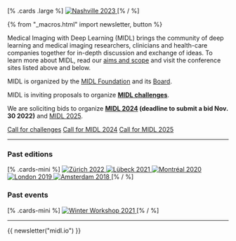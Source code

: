 [% .cards .large %]
<a href="https://2023.midl.io">
    <img alt="Nashville 2023" src="/images/cards/card-large-2023.jpg">
</a>
[% / %]

{% from "_macros.html" import newsletter, button %}


Medical Imaging with Deep Learning (MIDL) brings the community of deep learning and medical imaging researchers, clinicians and health-care companies together for in-depth discussion and exchange of ideas. To learn more about MIDL, read our [aims and scope](/aims-and-scope.html) and visit the conference sites listed above and below.

MIDL is organized by the [MIDL Foundation](/foundation.html) and its [Board](/board.html).

MIDL is inviting proposals to organize **[MIDL challenges](/call-for-challenges.html)**.

We are soliciting bids to organize **[MIDL 2024](/call-for-2024.html) (deadline to submit a bid Nov. 30 2022)** and [MIDL 2025](/call-for-2025.html).

<p class="centered">
    <a href="/call-for-challenges.html" class="button">Call for challenges</a>
    <a href="/call-for-2024.html" class="button">Call for MIDL 2024</a>
    <a href="/call-for-2025.html" class="button">Call for MIDL 2025</a>
</p>


---

### Past editions

[% .cards-mini %]
<a href="https://2022.midl.io">
    <img alt="Zürich 2022" src="/images/cards/card-mini-2022.jpg">
</a>
<a href="https://2021.midl.io">
    <img alt="Lübeck 2021" src="/images/cards/card-mini-2021.jpg">
</a>
<a href="https://2020.midl.io">
    <img alt="Montréal 2020" src="/images/cards/card-mini-2020.jpg">
</a>
<a href="https://2019.midl.io">
    <img alt="London 2019" src="/images/cards/card-mini-2019.jpg">
</a>
<a href="https://2018.midl.io">
    <img alt="Amsterdam 2018" src="/images/cards/card-mini-2018.jpg">
</a>
[% / %]

### Past events
[% .cards-mini %]
<a href="/winter-workshop.html">
    <img alt="Winter Workshop 2021" src="/images/cards/card-mini-ww2021.jpg">
</a>
[% / %]

---

{{ newsletter("midl.io") }}
